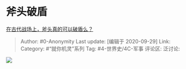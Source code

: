 # 斧头破盾
[在古代战场上，斧头真的可以破盾么？](https://www.zhihu.com/question/413575737/answer/1499690014)

> Author: #0-Anonymity
> Last update: [编辑于 2020-09-29]
> Link:
> Category: #“就你机灵”系列
> Tag: #4-世界史/4C-军事
> 评论区:
> 泛讨论:

![](https://pic2.zhimg.com/50/v2-f9d3dc83483f3e95c5c7759f53d890c1_hd.jpg?source=1940ef5c)
